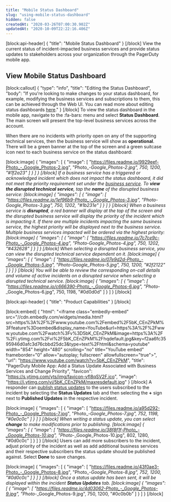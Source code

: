 ```yaml
---
title: "Mobile Status Dashboard"
slug: "using-mobile-status-dashboard"
hidden: false
createdAt: "2020-03-26T07:00:30.902Z"
updatedAt: "2020-10-09T22:22:16.406Z"
---
```

[block:api-header]
{
  "title": "Mobile Status Dashboard"
}
[/block]
View the current status of incident-impacted business services and provide status updates to stakeholders across your organization through the PagerDuty mobile app.

## View Mobile Status Dashboard
[block:callout]
{
  "type": "info",
  "title": "Editing the Status Dashboard",
  "body": "If you're looking to make changes to your status dashboard, for example, modifying the business services and subscriptions to them, this can be achieved through the Web UI. You can read more about editing status dashboards [here](doc:status-dashboard)."
}
[/block]
To view the status dashboard in the mobile app, navigate to the :fa-bars: menu and select **Status Dashboard**. The main screen will present the top-level business services across the account. 

When there are no incidents with priority open on any of the supporting technical services, then the business service will show as **operational**. There will be a green banner at the top of the screen and a green suitcase icon next to each business service on the status dashboard:

[block:image]
{
  "images": [
    {
      "image": [
        "https://files.readme.io/9929eef-Photo_-_Google_Photos-2.jpg",
        "Photo_-_Google_Photos-2.jpg",
        750,
        1200,
        "#1f2a23"
      ]
    }
  ]
}
[/block]
If a business service has a triggered or acknowledged incident which does not impact the status dashboard, it did not meet the priority requirement set under the [business service](https://support.pagerduty.com/docs/business-services). To **view the disrupted technical service**, tap the **name** of the disrupted business service: 
[block:image]
{
  "images": [
    {
      "image": [
        "https://files.readme.io/1ef96b9-Photo_-_Google_Photos-3.jpg",
        "Photo_-_Google_Photos-3.jpg",
        750,
        1202,
        "#1b231e"
      ]
    }
  ]
}
[/block]
When a business service is **disrupted**, a red banner will display at the top of the screen and the disrupted business service will display the priority of the incident which is impacting it. If there are multiple incidents impacting the same business service, the highest priority will be displayed next to the business service. Multiple business services impacted will be ordered via the highest priority:
[block:image]
{
  "images": [
    {
      "image": [
        "https://files.readme.io/7c7ce9c-Photo_-_Google_Photos-4.jpg",
        "Photo_-_Google_Photos-4.jpg",
        750,
        1202,
        "#432628"
      ]
    }
  ]
}
[/block]
When selecting a disrupted business service, you can view the disrupted technical service dependent on it.
[block:image]
{
  "images": [
    {
      "image": [
        "https://files.readme.io/07e9d2d-Photo_-_Google_Photos-5.jpg",
        "Photo_-_Google_Photos-5.jpg",
        750,
        1200,
        "#2f2122"
      ]
    }
  ]
}
[/block]
You will be able to review the corresponding on-call details and volume of active incidents on a disrupted service when selecting a disrupted technical service.
[block:image]
{
  "images": [
    {
      "image": [
        "https://files.readme.io/c666390-Photo_-_Google_Photos-6.jpg",
        "Photo_-_Google_Photos-6.jpg",
        750,
        1198,
        "#0d0d0d"
      ]
    }
  ]
}
[/block]

[block:api-header]
{
  "title": "Product Capabilities"
}
[/block]

[block:embed]
{
  "html": "<iframe class=\"embedly-embed\" src=\"//cdn.embedly.com/widgets/media.html?src=https%3A%2F%2Fwww.youtube.com%2Fembed%2F5bK_CEnZPkM%3Ffeature%3Doembed&display_name=YouTube&url=https%3A%2F%2Fwww.youtube.com%2Fwatch%3Fv%3D5bK_CEnZPkM&image=https%3A%2F%2Fi.ytimg.com%2Fvi%2F5bK_CEnZPkM%2Fhqdefault.jpg&key=f2aa6fc3595946d0afc3d76cbbd25dc3&type=text%2Fhtml&schema=youtube\" width=\"854\" height=\"480\" scrolling=\"no\" title=\"YouTube embed\" frameborder=\"0\" allow=\"autoplay; fullscreen\" allowfullscreen=\"true\"></iframe>",
  "url": "https://www.youtube.com/watch?v=5bK_CEnZPkM",
  "title": "PagerDuty Mobile App: Add a Status Update Associated with Business Services and Change Priority",
  "favicon": "https://s.ytimg.com/yts/img/favicon-vfl8qSV2F.ico",
  "image": "https://i.ytimg.com/vi/5bK_CEnZPkM/maxresdefault.jpg"
}
[/block]
A responder can [publish status updates](doc:communicating-with-stakeholders#section-sending-status-updates-to-subscribers) to the users subscribed to the incident by selecting the **Status Updates** tab and then selecting the **+** sign next to **Published Updates** in the respective incident.

[block:image]
{
  "images": [
    {
      "image": [
        "https://files.readme.io/a95d292-Photo_-_Google_Photos-7.jpg",
        "Photo_-_Google_Photos-7.jpg",
        752,
        1198,
        "#0e0c0c"
      ]
    }
  ]
}
[/block]
When writing a status update, you can select **change** to make modifications prior to publishing. 
[block:image]
{
  "images": [
    {
      "image": [
        "https://files.readme.io/38f8f1f-Photo_-_Google_Photos-10.jpg",
        "Photo_-_Google_Photos-10.jpg",
        802,
        1280,
        "#0d0c0c"
      ]
    }
  ]
}
[/block]
Users can add more subscribers to the incident, adjust priority of the incident as well as add additional business services and their respective subscribers the status update should be published against. Select **Done** to save changes.

[block:image]
{
  "images": [
    {
      "image": [
        "https://files.readme.io/43f0ae3-Photo_-_Google_Photos-8.jpg",
        "Photo_-_Google_Photos-8.jpg",
        752,
        1200,
        "#0d0c0c"
      ]
    }
  ]
}
[/block]
Once a status update has been sent, it will be displayed within the incident **Status Updates** tab.
[block:image]
{
  "images": [
    {
      "image": [
        "https://files.readme.io/4d03062-Photo_-_Google_Photos-9.jpg",
        "Photo_-_Google_Photos-9.jpg",
        750,
        1200,
        "#0c0b0b"
      ]
    }
  ]
}
[/block]